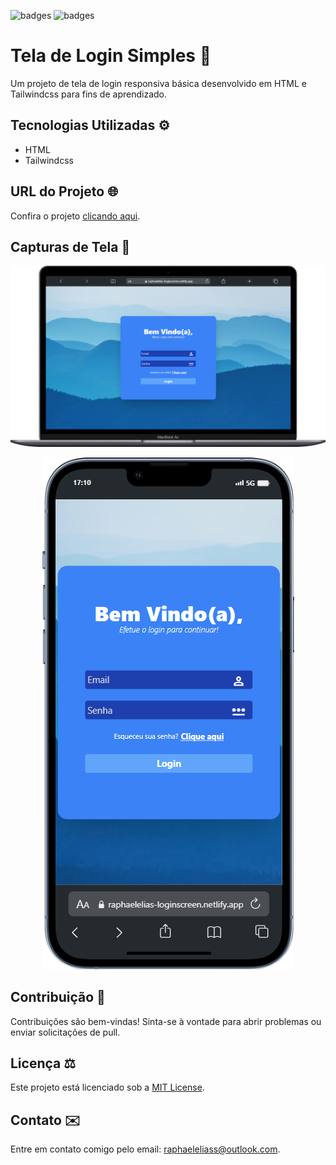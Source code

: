 ![badges](https://img.shields.io/badge/HTML5-E34F26?style=for-the-badge&logo=html5&logoColor=white)
![badges](https://img.shields.io/badge/Tailwind_CSS-38B2AC?style=for-the-badge&logo=tailwind-css&logoColor=white)

# Tela de Login Simples 🎨

Um projeto de tela de login responsiva básica desenvolvido em HTML e Tailwindcss para fins de aprendizado.


## Tecnologias Utilizadas ⚙️

- HTML
- Tailwindcss


## URL do Projeto 🌐

Confira o projeto [clicando aqui](https://raphaeleliass.github.io/LoginScreen/).

## Capturas de Tela 📸


<p align="center">
  <img src="assets/screenshots/screenshot-desktop.png" alt="Screenshot do projeto tela de login no desktop">
</p>
<p align="center">
  <img src="assets/screenshots/screenshot-mobile.png" alt="Screenshot do projeto tela de login no mobile">
</p>


## Contribuição 🤝

Contribuições são bem-vindas! Sinta-se à vontade para abrir problemas ou enviar solicitações de pull.

## Licença ⚖️

Este projeto está licenciado sob a [MIT License](LICENSE).

## Contato ✉️

Entre em contato comigo pelo email: raphaeleliass@outlook.com.
